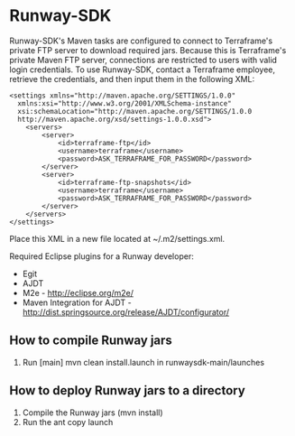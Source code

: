 Runway-SDK
=======

Runway-SDK's Maven tasks are configured to connect to Terraframe's private FTP server to download required jars. Because this is Terraframe's private Maven FTP server, connections are restricted to users with valid login credentials. To use Runway-SDK, contact a Terraframe employee, retrieve the credentials, and then input them in the following XML:

    <settings xmlns="http://maven.apache.org/SETTINGS/1.0.0"
      xmlns:xsi="http://www.w3.org/2001/XMLSchema-instance"
      xsi:schemaLocation="http://maven.apache.org/SETTINGS/1.0.0
      http://maven.apache.org/xsd/settings-1.0.0.xsd">
        <servers>
            <server>
                <id>terraframe-ftp</id>
                <username>terraframe</username>
                <password>ASK_TERRAFRAME_FOR_PASSWORD</password>
            </server>
            <server>
                <id>terraframe-ftp-snapshots</id>
                <username>terraframe</username>
                <password>ASK_TERRAFRAME_FOR_PASSWORD</password>
            </server>
        </servers>
    </settings>

Place this XML in a new file located at ~/.m2/settings.xml.



Required Eclipse plugins for a Runway developer:

* Egit
* AJDT
* M2e - http://eclipse.org/m2e/
* Maven Integration for AJDT - http://dist.springsource.org/release/AJDT/configurator/


How to compile Runway jars
-------
1. Run [main] mvn clean install.launch in runwaysdk-main/launches


How to deploy Runway jars to a directory
-------
1. Compile the Runway jars (mvn install)
2. Run the ant copy launch
